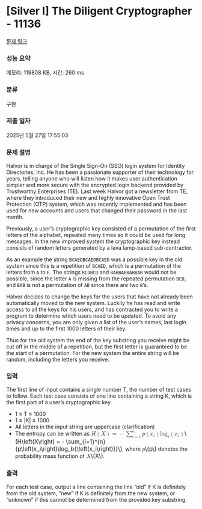 # [Silver I] The Diligent Cryptographer - 11136 

[문제 링크](https://www.acmicpc.net/problem/11136) 

### 성능 요약

메모리: 119808 KB, 시간: 260 ms

### 분류

구현

### 제출 일자

2025년 5월 27일 17:55:03

### 문제 설명

<p>Halvor is in charge of the Single Sign-On (SSO) login system for Identity Directories, Inc. He has been a passionate supporter of their technology for years, telling anyone who will listen how it makes user authentication simpler and more secure with the encrypted login backend provided by Trustworthy Enterprises (TE). Last week Halvor got a newsletter from TE, where they introduced their new and highly innovative Open Trust Protection (OTP) system, which was recently implemented and has been used for new accounts and users that changed their password in the last month.</p>

<p>Previously, a user’s cryptographic key consisted of a permutation of the first letters of the alphabet, repeated many times so it could be used for long messages. In the new improved system the cryptographic key instead consists of random letters generated by a lava lamp-based sub-contractor.</p>

<p>As an example the string <code>BCAEDBCAEDBCAED</code> was a possible key in the old system since this is a repetition of <code>BCAED</code>, which is a permutation of the letters from <code>A</code> to <code>E</code>. The strings <code>BCDBCD</code> and <code>BABBABBABBAB</code> would not be possible, since the letter <code>A</code> is missing from the repeated permutation <code>BCD</code>, and <code>BAB</code> is not a permutation of <code>AB</code> since there are two <code>B</code>’s.</p>

<p>Halvor decides to change the keys for the users that have not already been automatically moved to the new system. Luckily he has read and write access to all the keys for his users, and has contracted you to write a program to determine which users need to be updated. To avoid any privacy concerns, you are only given a list of the user’s names, last login times and up to the first 1000 letters of their key.</p>

<p>Thus for the old system the end of the key substring you receive might be cut off in the middle of a repetition, but the first letter is guaranteed to be the start of a permutation. For the new system the entire string will be random, including the letters you receive.</p>

### 입력 

 <p>The first line of input contains a single number T, the number of test cases to follow. Each test case consists of one line containing a string K, which is the first part of a user’s cryptographic key.</p>

<ul>
	<li>1 ≤ T ≤ 1000</li>
	<li>1 ≤ |K| ≤ 1000</li>
	<li>All letters in the input string are uppercase (clarification)</li>
	<li>The entropy can be written as <mjx-container class="MathJax" jax="CHTML" style="font-size: 109%; position: relative;"><mjx-math class="MJX-TEX" aria-hidden="true"><mjx-mi class="mjx-i"><mjx-c class="mjx-c1D43B TEX-I"></mjx-c></mjx-mi><mjx-mrow space="2"><mjx-mo class="mjx-n"><mjx-c class="mjx-c28"></mjx-c></mjx-mo><mjx-mi class="mjx-i"><mjx-c class="mjx-c1D44B TEX-I"></mjx-c></mjx-mi><mjx-mo class="mjx-n"><mjx-c class="mjx-c29"></mjx-c></mjx-mo></mjx-mrow><mjx-mo class="mjx-n" space="4"><mjx-c class="mjx-c3D"></mjx-c></mjx-mo><mjx-mo class="mjx-n" space="4"><mjx-c class="mjx-c2212"></mjx-c></mjx-mo><mjx-munderover space="2" limits="false"><mjx-mo class="mjx-sop"><mjx-c class="mjx-c2211 TEX-S1"></mjx-c></mjx-mo><mjx-script style="vertical-align: -0.285em; margin-left: 0px;"><mjx-texatom size="s" texclass="ORD"><mjx-mi class="mjx-i"><mjx-c class="mjx-c1D45B TEX-I"></mjx-c></mjx-mi></mjx-texatom><mjx-spacer style="margin-top: 0.284em;"></mjx-spacer><mjx-texatom size="s" texclass="ORD"><mjx-mi class="mjx-i"><mjx-c class="mjx-c1D456 TEX-I"></mjx-c></mjx-mi><mjx-mo class="mjx-n"><mjx-c class="mjx-c3D"></mjx-c></mjx-mo><mjx-mn class="mjx-n"><mjx-c class="mjx-c31"></mjx-c></mjx-mn></mjx-texatom></mjx-script></mjx-munderover><mjx-texatom space="2" texclass="ORD"><mjx-mi class="mjx-i"><mjx-c class="mjx-c1D45D TEX-I"></mjx-c></mjx-mi><mjx-mrow space="2"><mjx-mo class="mjx-n"><mjx-c class="mjx-c28"></mjx-c></mjx-mo><mjx-msub><mjx-mi class="mjx-i"><mjx-c class="mjx-c1D465 TEX-I"></mjx-c></mjx-mi><mjx-script style="vertical-align: -0.15em;"><mjx-mi class="mjx-i" size="s"><mjx-c class="mjx-c1D456 TEX-I"></mjx-c></mjx-mi></mjx-script></mjx-msub><mjx-mo class="mjx-n"><mjx-c class="mjx-c29"></mjx-c></mjx-mo></mjx-mrow><mjx-msub space="2"><mjx-mi class="mjx-n"><mjx-c class="mjx-c6C"></mjx-c><mjx-c class="mjx-c6F"></mjx-c><mjx-c class="mjx-c67"></mjx-c></mjx-mi><mjx-script style="vertical-align: -0.241em;"><mjx-mi class="mjx-i" size="s"><mjx-c class="mjx-c1D44F TEX-I"></mjx-c></mjx-mi></mjx-script></mjx-msub><mjx-mo class="mjx-n"><mjx-c class="mjx-c2061"></mjx-c></mjx-mo><mjx-texatom space="2" texclass="ORD"><mjx-mrow><mjx-mo class="mjx-n"><mjx-c class="mjx-c28"></mjx-c></mjx-mo><mjx-msub><mjx-mi class="mjx-i"><mjx-c class="mjx-c1D465 TEX-I"></mjx-c></mjx-mi><mjx-script style="vertical-align: -0.15em;"><mjx-mi class="mjx-i" size="s"><mjx-c class="mjx-c1D456 TEX-I"></mjx-c></mjx-mi></mjx-script></mjx-msub><mjx-mo class="mjx-n"><mjx-c class="mjx-c29"></mjx-c></mjx-mo></mjx-mrow></mjx-texatom></mjx-texatom></mjx-math><mjx-assistive-mml unselectable="on" display="inline"><math xmlns="http://www.w3.org/1998/Math/MathML"><mi>H</mi><mrow data-mjx-texclass="INNER"><mo data-mjx-texclass="OPEN">(</mo><mi>X</mi><mo data-mjx-texclass="CLOSE">)</mo></mrow><mo>=</mo><mo>−</mo><munderover><mo data-mjx-texclass="OP">∑</mo><mrow data-mjx-texclass="ORD"><mi>i</mi><mo>=</mo><mn>1</mn></mrow><mrow data-mjx-texclass="ORD"><mi>n</mi></mrow></munderover><mrow data-mjx-texclass="ORD"><mi>p</mi><mrow data-mjx-texclass="INNER"><mo data-mjx-texclass="OPEN">(</mo><msub><mi>x</mi><mi>i</mi></msub><mo data-mjx-texclass="CLOSE">)</mo></mrow><msub><mi>log</mi><mi>b</mi></msub><mo data-mjx-texclass="NONE">⁡</mo><mrow data-mjx-texclass="ORD"><mrow data-mjx-texclass="INNER"><mo data-mjx-texclass="OPEN">(</mo><msub><mi>x</mi><mi>i</mi></msub><mo data-mjx-texclass="CLOSE">)</mo></mrow></mrow></mrow></math></mjx-assistive-mml><span aria-hidden="true" class="no-mathjax mjx-copytext">\(H\left(X\right) = - \sum_{i=1}^{n}{p\left(x_i\right)\log_b{\left(x_i\right)}}\)</span></mjx-container>, where <mjx-container class="MathJax" jax="CHTML" style="font-size: 109%; position: relative;"><mjx-math class="MJX-TEX" aria-hidden="true"><mjx-mi class="mjx-i"><mjx-c class="mjx-c1D45D TEX-I"></mjx-c></mjx-mi></mjx-math><mjx-assistive-mml unselectable="on" display="inline"><math xmlns="http://www.w3.org/1998/Math/MathML"><mi>p</mi></math></mjx-assistive-mml><span aria-hidden="true" class="no-mathjax mjx-copytext">\(p\)</span></mjx-container> denotes the probability mass function of <mjx-container class="MathJax" jax="CHTML" style="font-size: 109%; position: relative;"><mjx-math class="MJX-TEX" aria-hidden="true"><mjx-mi class="mjx-i"><mjx-c class="mjx-c1D44B TEX-I"></mjx-c></mjx-mi></mjx-math><mjx-assistive-mml unselectable="on" display="inline"><math xmlns="http://www.w3.org/1998/Math/MathML"><mi>X</mi></math></mjx-assistive-mml><span aria-hidden="true" class="no-mathjax mjx-copytext">\(X\)</span></mjx-container>.</li>
</ul>

### 출력 

 <p>For each test case, output a line containing the line ”old” if K is definitely from the old system, ”new” if K is definitely from the new system, or ”unknown” if this cannot be determined from the provided key substring.</p>

